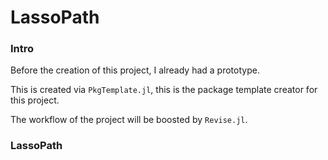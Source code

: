 # LassoPath

### **Intro**

Before the creation of this project, I already had a prototype. 

This is created via `PkgTemplate.jl`, this is the package template creator for this project. 

The workflow of the project will be boosted by `Revise.jl`. 


### **LassoPath**





